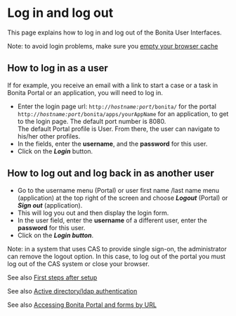 # Log in and log out

This page explains how to log in and log out of the Bonita User Interfaces.  

Note: to avoid login problems, make sure you [empty your browser cache](http://www.wikihow.com/Clear-Your-Browser's-Cache)

## How to log in as a user

If for example, you receive an email with a link to start a case or a task in Bonita Portal or an application, you will need to log in.

* Enter the login page url: `http://`_`hostname:port`_`/bonita/` for the portal `http://`_`hostname:port`_`/bonita/apps/yourAppName` for an application, to get to the login page.   The default port number is 8080\.  
  The default Portal profile is User. From there, the user can navigate to his/her other profiles.     
* In the fields, enter the **username**, and the **password** for this user.
* Click on the _**Login**_ button.

## How to log out and log back in as another user

* Go to the username menu (Portal) or user first name /last name menu (application) at the top right of the screen and choose _**Logout**_ (Portal) or _**Sign out**_ (application).
* This will log you out and then display the login form.
* In the user field, enter the **username** of a different user, enter the **password** for this user.
* Click on the _**Login button**_.

Note: in a system that uses CAS to provide single sign-on, the administrator can remove the logout option. In this case, to log out of the portal you must log out of the CAS system or close your browser.

See also [First steps after setup](first-steps-after-setup.md)

See also [Active directory/ldap authentication](active-directory-or-ldap-authentication.md)

See also [Accessing Bonita Portal and forms by URL](bonita-bpm-portal-urls.md)
